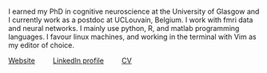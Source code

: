 I earned my PhD in cognitive neuroscience at the University of Glasgow and I currently work as a postdoc at UCLouvain, Belgium. I work with fmri data and neural networks. I mainly use python, R, and matlab programming languages. I favour linux machines, and working in the terminal with Vim as my editor of choice.

[Website](https://matt-a-bennett.github.io) &emsp;&emsp; [LinkedIn profile](https://www.linkedin.com/in/matt-bennett-152590107) &emsp;&emsp; [CV](https://matt-a-bennett.github.io/cv_2page.pdf)
